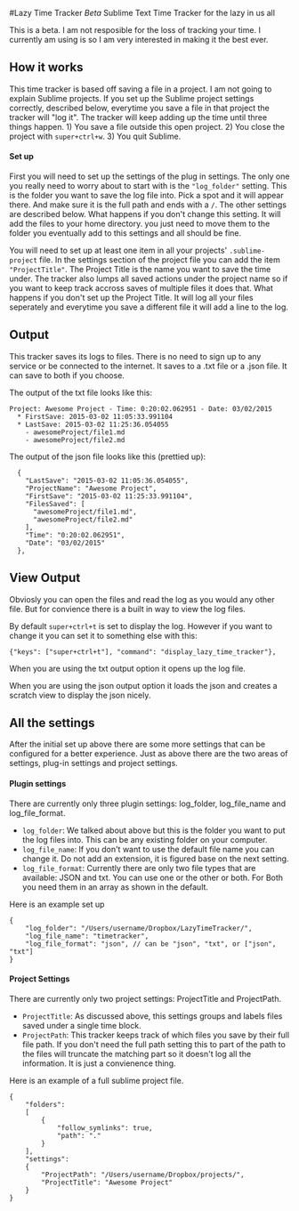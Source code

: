 #Lazy Time Tracker *Beta*
Sublime Text Time Tracker for the lazy in us all

This is a beta. I am not resposible for the loss of tracking your time. I currently am using is so I am very interested in making it the best ever.

## How it works

This time tracker is based off saving a file in a project. I am not going to explain Sublime projects. If you set up the Sublime project settings correctly, described below, everytime you save a file in that project the tracker will "log it". The tracker will keep adding up the time until three things happen. 1) You save a file outside this open project. 2) You close the project with `super+ctrl+w`. 3) You quit Sublime. 

#### Set up
First you will need to set up the settings of the plug in settings. The only one you really need to worry about to start with is the `"log_folder"` setting. This is the folder you want to save the log file into. Pick a spot and it will appear there. And make sure it is the full path and ends with a ` / `. The other settings are described below. What happens if you don't change this setting. It will add the files to your home directory. you just need to move them to the folder you eventually add to this settings and all should be fine.

You will need to set up at least one item in all your projects' `.sublime-project` file. In the settings section of the project file you can add the item `"ProjectTitle"`. The Project Title is the name you want to save the time under. The tracker also lumps all saved actions under the project name so if you want to keep track accross saves of multiple files it does that. What happens if you don't set up the Project Title. It will log all your files seperately and everytime you save a different file it will add a line to the log.

## Output

This tracker saves its logs to files. There is no need to sign up to any service or be connected to the internet. It saves to a .txt file or a .json file. It can save to both if you choose. 

The output of the txt file looks like this:

```
Project: Awesome Project - Time: 0:20:02.062951 - Date: 03/02/2015
  * FirstSave: 2015-03-02 11:05:33.991104
  * LastSave: 2015-03-02 11:25:36.054055
    - awesomeProject/file1.md
    - awesomeProject/file2.md
```

The output of the json file looks like this (prettied up):

```
  {
    "LastSave": "2015-03-02 11:05:36.054055",
    "ProjectName": "Awesome Project",
    "FirstSave": "2015-03-02 11:25:33.991104",
    "FilesSaved": [
      "awesomeProject/file1.md",
      "awesomeProject/file2.md"
    ],
    "Time": "0:20:02.062951",
    "Date": "03/02/2015"
  },
```

## View Output

Obviosly you can open the files and read the log as you would any other file. But for convience there is a built in way to view the log files. 

By default `super+ctrl+t` is set to display the log. However if you want to change it you can set it to something else with this:

```
{"keys": ["super+ctrl+t"], "command": "display_lazy_time_tracker"},
```

When you are using the txt output option it opens up the log file.

When you are using the json output option it loads the json and creates a scratch view to display the json nicely. 


## All the settings

After the initial set up above there are some more settings that can be configured for a better experience. Just as above there are the two areas of settings, plug-in settings and project settings.

#### Plugin settings

There are currently only three plugin settings: log_folder, log_file_name and log_file_format.

* `log_folder`: We talked about above but this is the folder you want to put the log files into. This can be any existing folder on your computer.
* `log_file_name`: If you don't want to use the default file name you can change it. Do not add an extension, it is figured base on the next setting.
* `log_file_format`: Currently there are only two file types that are available: JSON and txt. You can use one or the other or both. For Both you need them in an array as shown in the default.

Here is an example set up

```
{
    "log_folder": "/Users/username/Dropbox/LazyTimeTracker/",
    "log_file_name": "timetracker",
    "log_file_format": "json", // can be "json", "txt", or ["json", "txt"]
}
```

#### Project Settings

There are currently only two project settings: ProjectTitle and ProjectPath.

* `ProjectTitle`: As discussed above, this settings groups and labels files saved under a single time block.
* `ProjectPath`: This tracker keeps track of which files you save by their full file path. If you don't need the full path setting this to part of the path to the files will truncate the matching part so it doesn't log all the information. It is just a convienence thing. 

Here is an example of a full sublime project file.

```
{
    "folders":
    [
        {
            "follow_symlinks": true,
            "path": "."
        }
    ],
    "settings":
    {
        "ProjectPath": "/Users/username/Dropbox/projects/",
        "ProjectTitle": "Awesome Project"
    }
}
```



